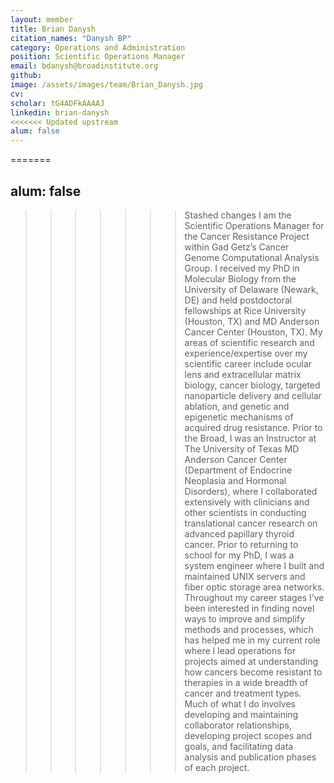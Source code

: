```yaml
---
layout: member
title: Brian Danysh
citation_names: "Danysh BP"
category: Operations and Administration
position: Scientific Operations Manager
email: bdanysh@broadinstitute.org
github: 
image: /assets/images/team/Brian_Danysh.jpg
cv:
scholar: tG4ADFkAAAAJ
linkedin: brian-danysh
<<<<<<< Updated upstream
alum: false
---
```


=======

alum: false
---


>>>>>>> Stashed changes
I am the Scientific Operations Manager for the Cancer Resistance Project within Gad Getz’s Cancer Genome Computational Analysis Group. I received my PhD in Molecular Biology from the University of Delaware (Newark, DE) and held postdoctoral fellowships at Rice University (Houston, TX) and MD Anderson Cancer Center (Houston, TX). My areas of scientific research and experience/expertise over my scientific career include ocular lens and extracellular matrix biology, cancer biology, targeted nanoparticle delivery and cellular ablation, and genetic and epigenetic mechanisms of acquired drug resistance. Prior to the Broad, I was an Instructor at The University of Texas MD Anderson Cancer Center (Department of Endocrine Neoplasia and Hormonal Disorders), where I collaborated extensively with clinicians and other scientists in conducting translational cancer research on advanced papillary thyroid cancer. Prior to returning to school for my PhD, I was a system engineer where I built and maintained UNIX servers and fiber optic storage area networks. Throughout my career stages I’ve been interested in finding novel ways to improve and simplify methods and processes, which has helped me in my current role where I lead operations for projects aimed at understanding how cancers become resistant to therapies in a wide breadth of cancer and treatment types. Much of what I do involves developing and maintaining collaborator relationships, developing project scopes and goals, and facilitating data analysis and publication phases of each project.
